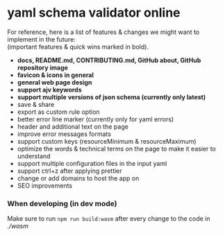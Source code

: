 # yaml schema validator online

For reference, here is a list of features & changes we might want to implement in the future:  
(important features & quick wins marked in bold).

- **docs, README.md, CONTRIBUTING.md, GitHub about, GitHub repository image**
- **favicon & icons in general**
- **general web page design**
- **support ajv keywords**
- **support multiple versions of json schema (currently only latest)**
- save & share
- export as custom rule option
- better error line marker (currently only for yaml errors)
- header and additional text on the page
- improve error messages formats
- support custom keys (resourceMinimum & resourceMaximum)
- optimize the words & technical terms on the page to make it easier to understand
- support multiple configuration files in the input yaml
- support ctrl+z after applying prettier
- change or add domains to host the app on
- SEO improvements

### When developing (in dev mode)
Make sure to run ``npm run build:wasm`` after every change to the code in *./wasm*

